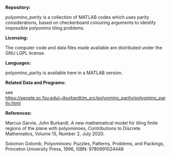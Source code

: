 <b>Repository:</b>

<em>polyomino_parity</em> is a collection of MATLAB codes which uses parity considerations, based on checkerboard 
colouring arguments to identify impossible polyomino tiling problems.

<b>Licensing:</b>

The computer code and data files made available are distributed under the GNU LGPL license.

<b>Languages:</b>

polyomino_parity is available here in a MATLAB version.

<b>Related Data and Programs:</b>

see https://people.sc.fsu.edu/~jburkardt/m_src/polyomino_parity/polyomino_parity.html

<b>References:</b>

Marcus Garvie, John Burkardt,
A new mathematical model for tiling finite regions of the plane with polyominoes,
Contributions to Discrete Mathematics,
Volume 15, Number 2, July 2020.

Solomon Golomb,
Polyominoes: Puzzles, Patterns, Problems, and Packings,
Princeton University Press, 1996,
ISBN: 9780691024448
